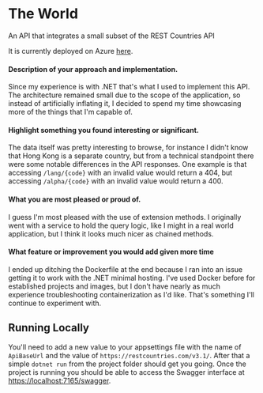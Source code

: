# The World
An API that integrates a small subset of the REST Countries API

It is currently deployed on Azure [here](https://thisdotmartintest.azurewebsites.net/swagger).

#### Description of your approach and implementation.
Since my experience is with .NET that's what I used to implement this API. The architecture remained small due to the scope of the application, so instead of artificially inflating it, I decided to spend my time showcasing more of the things that I'm capable of.
#### Highlight something you found interesting or significant.
The data itself was pretty interesting to browse, for instance I didn't know that Hong Kong is a separate country, but from a technical standpoint there were some notable differences in the API responses. One example is that accessing `/lang/{code}` with an invalid value would return a 404, but accessing `/alpha/{code}` with an invalid value would return a 400.
#### What you are most pleased or proud of.
I guess I'm most pleased with the use of extension methods. I originally went with a service to hold the query logic, like I might in a real world application, but I think it looks much nicer as chained methods.
#### What feature or improvement you would add given more time
I ended up ditching the Dockerfile at the end because I ran into an issue getting it to work with the .NET minimal hosting. I've used Docker before for established projects and images, but I don't have nearly as much experience troubleshooting containerization as I'd like. That's something I'll continue to experiment with.

## Running Locally
You'll need to add a new value to your appsettings file with the name of `ApiBaseUrl` and the value of `https://restcountries.com/v3.1/`. After that a simple `dotnet run` from the project folder should get you going. Once the project is running you should be able to access the Swagger interface at [https://localhost:7165/swagger]().